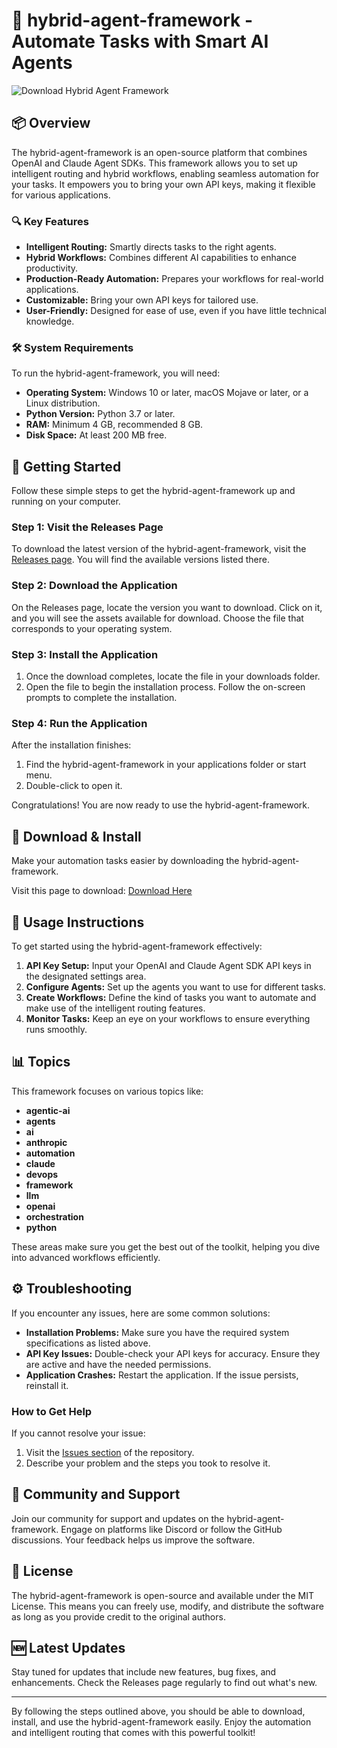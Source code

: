 # 🚀 hybrid-agent-framework - Automate Tasks with Smart AI Agents

![Download Hybrid Agent Framework](https://img.shields.io/badge/Download-v1.0-009688)

## 📦 Overview

The hybrid-agent-framework is an open-source platform that combines OpenAI and Claude Agent SDKs. This framework allows you to set up intelligent routing and hybrid workflows, enabling seamless automation for your tasks. It empowers you to bring your own API keys, making it flexible for various applications.

### 🔍 Key Features

- **Intelligent Routing:** Smartly directs tasks to the right agents.
- **Hybrid Workflows:** Combines different AI capabilities to enhance productivity.
- **Production-Ready Automation:** Prepares your workflows for real-world applications.
- **Customizable:** Bring your own API keys for tailored use.
- **User-Friendly:** Designed for ease of use, even if you have little technical knowledge.

### 🛠️ System Requirements

To run the hybrid-agent-framework, you will need:

- **Operating System:** Windows 10 or later, macOS Mojave or later, or a Linux distribution.
- **Python Version:** Python 3.7 or later.
- **RAM:** Minimum 4 GB, recommended 8 GB.
- **Disk Space:** At least 200 MB free.

## 🚀 Getting Started

Follow these simple steps to get the hybrid-agent-framework up and running on your computer.

### Step 1: Visit the Releases Page

To download the latest version of the hybrid-agent-framework, visit the [Releases page](https://github.com/sivenz/hybrid-agent-framework/releases). You will find the available versions listed there.

### Step 2: Download the Application

On the Releases page, locate the version you want to download. Click on it, and you will see the assets available for download. Choose the file that corresponds to your operating system.

### Step 3: Install the Application

1. Once the download completes, locate the file in your downloads folder.
2. Open the file to begin the installation process. Follow the on-screen prompts to complete the installation.

### Step 4: Run the Application

After the installation finishes:

1. Find the hybrid-agent-framework in your applications folder or start menu.
2. Double-click to open it.
  
Congratulations! You are now ready to use the hybrid-agent-framework.

## 🌟 Download & Install

Make your automation tasks easier by downloading the hybrid-agent-framework. 

Visit this page to download: [Download Here](https://github.com/sivenz/hybrid-agent-framework/releases)

## 📘 Usage Instructions

To get started using the hybrid-agent-framework effectively:

1. **API Key Setup:** Input your OpenAI and Claude Agent SDK API keys in the designated settings area.
2. **Configure Agents:** Set up the agents you want to use for different tasks.
3. **Create Workflows:** Define the kind of tasks you want to automate and make use of the intelligent routing features.
4. **Monitor Tasks:** Keep an eye on your workflows to ensure everything runs smoothly.

## 📊 Topics

This framework focuses on various topics like:
- **agentic-ai**
- **agents**
- **ai**
- **anthropic**
- **automation**
- **claude**
- **devops**
- **framework**
- **llm**
- **openai**
- **orchestration**
- **python**

These areas make sure you get the best out of the toolkit, helping you dive into advanced workflows efficiently.

## ⚙️ Troubleshooting

If you encounter any issues, here are some common solutions:

- **Installation Problems:** Make sure you have the required system specifications as listed above.
- **API Key Issues:** Double-check your API keys for accuracy. Ensure they are active and have the needed permissions.
- **Application Crashes:** Restart the application. If the issue persists, reinstall it.

### How to Get Help

If you cannot resolve your issue:

1. Visit the [Issues section](https://github.com/sivenz/hybrid-agent-framework/issues) of the repository.
2. Describe your problem and the steps you took to resolve it.

## 🤝 Community and Support

Join our community for support and updates on the hybrid-agent-framework. Engage on platforms like Discord or follow the GitHub discussions. Your feedback helps us improve the software.

## 📑 License

The hybrid-agent-framework is open-source and available under the MIT License. This means you can freely use, modify, and distribute the software as long as you provide credit to the original authors.

## 🆕 Latest Updates

Stay tuned for updates that include new features, bug fixes, and enhancements. Check the Releases page regularly to find out what's new.

---

By following the steps outlined above, you should be able to download, install, and use the hybrid-agent-framework easily. Enjoy the automation and intelligent routing that comes with this powerful toolkit!